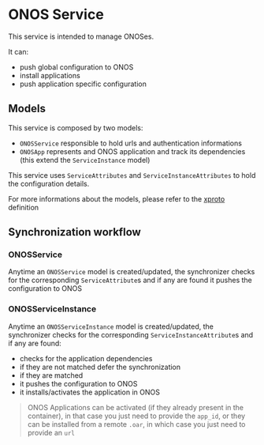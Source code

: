 # ONOS Service

This service is intended to manage ONOSes.

It can:

- push global configuration to ONOS
- install applications
- push application specific configuration

## Models

This service is composed by two models:

- `ONOSService` responsible to hold urls and authentication informations  
- `ONOSApp` represents and ONOS application and track its dependencies (this extend the `ServiceInstance` model)

This service uses `ServiceAttributes` and `ServiceInstanceAttributes`
to hold the configuration details.

For more informations about the models, please refer to the
[xproto](https://github.com/opencord/onos-service/blob/master/xos/synchronizer/models/onos.xproto) definition

## Synchronization workflow

### ONOSService

Anytime an `ONOSService` model is created/updated, the synchronizer checks
for the corresponding `ServiceAttribute`s and if any are found it pushes the configuration
to ONOS

### ONOSServiceInstance

Anytime an `ONOSServiceInstance` model is created/updated, the synchronizer checks
for the corresponding `ServiceInstanceAttribute`s and if any are found:

- checks for the application dependencies
- if they are not matched defer the synchronization
- if they are matched
- it pushes the configuration to ONOS
- it installs/activates the application in ONOS

> ONOS Applications can be activated (if they already present in the container),
> in that case you just need to provide the `app_id`, or they can be installed from a remote `.oar`,
> in which case you just need to provide an `url` 
 